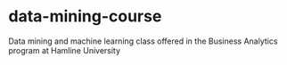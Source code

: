 # data-mining-course
Data mining and machine learning class offered in the Business Analytics program at Hamline University
